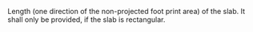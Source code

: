﻿Length (one direction of the non-projected foot print area) of the slab. It shall only be provided, if the slab is rectangular.
